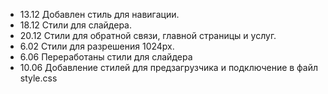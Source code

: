 - 13.12 Добавлен стиль для навигации.
- 18.12 Стили для слайдера.
- 20.12 Стили для обратной связи, главной страницы и услуг.
- 6.02 Стили для разрешения 1024px.
- 6.06 Переработаны стили для слайдера
- 10.06 Добавление стилей для предзагрузчика и подключение в файл style.css